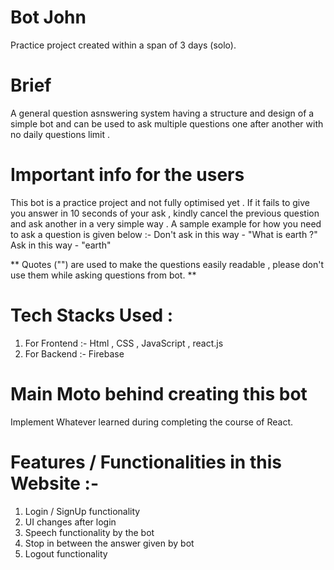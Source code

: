 # Bot John
Practice project created within a span of 3 days (solo).
# Brief
A general question asnswering system having a structure and design of a simple bot and can be used to ask multiple questions one after another with no daily questions limit .
# Important info for the users
This bot is a practice project and not fully optimised yet . If it fails to give you answer in 10 seconds of your ask , kindly cancel the previous question and ask another in a very simple way . A sample example for how you need to ask a question is given below :-
Don't ask in this way - "What is earth ?"
Ask in this way - "earth"

** Quotes ("") are used to make the questions easily readable , please don't use them while asking questions from bot. **
# Tech Stacks Used :
1. For Frontend :- Html , CSS , JavaScript , react.js
2. For Backend :- Firebase
# Main Moto behind creating this bot
Implement Whatever learned during completing the course of React.
# Features / Functionalities in this Website :-
1. Login / SignUp functionality
2. UI changes after login
3. Speech functionality by the bot
4. Stop in between the answer given by bot
5. Logout functionality
